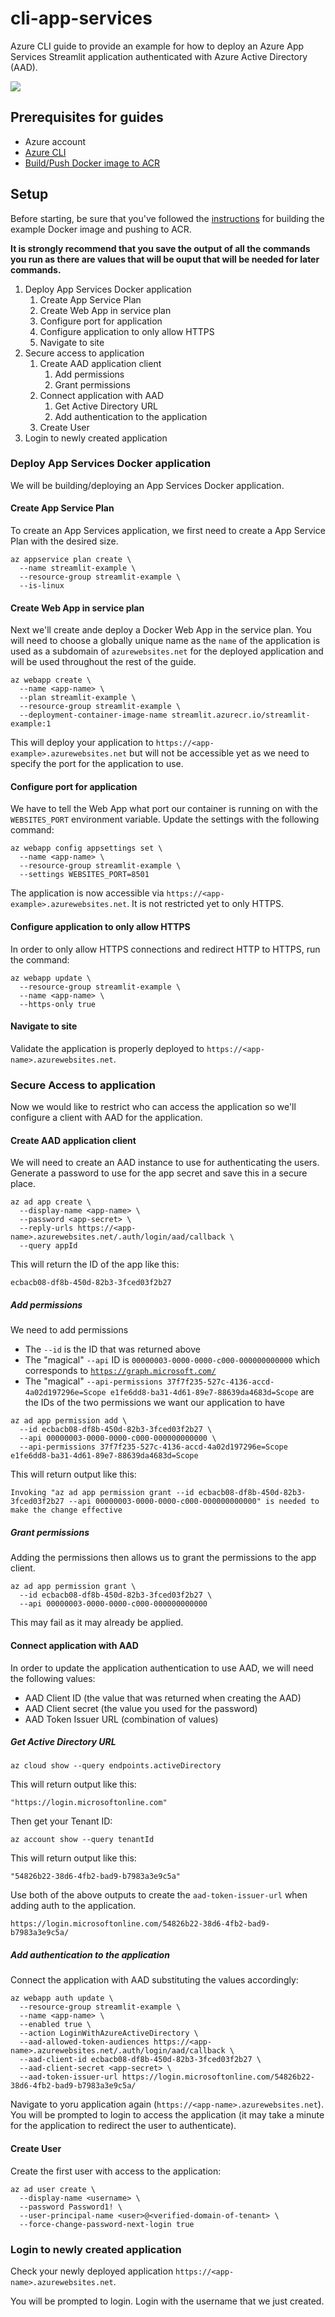 # cli-app-services

Azure CLI guide to provide an example for how to deploy an Azure App Services Streamlit application authenticated with Azure Active Directory (AAD).

![](images/streamlit-azure-app-services-architecture.png)

## Prerequisites for guides

- Azure account
- [Azure CLI](https://docs.microsoft.com/en-us/cli/azure/get-started-with-azure-cli?view=azure-cli-latest)
- [Build/Push Docker image to ACR](../app/README.md#buildingpushing-docker-image-to-azure)

## Setup

Before starting, be sure that you've followed the [instructions](../app/README.md#buildingpushing-docker-image-to-azure) for building the example Docker image and pushing to ACR.

**It is strongly recommend that you save the output of all the commands you run as there are values that will be ouput that will be needed for later commands.**

1. Deploy App Services Docker application
    1. Create App Service Plan
    1. Create Web App in service plan
    1. Configure port for application
    1. Configure application to only allow HTTPS
    1. Navigate to site
1. Secure access to application
    1. Create AAD application client
        1. Add permissions
        1. Grant permissions
    1. Connect application with AAD
        1. Get Active Directory URL
        1. Add authentication to the application
    1. Create User
1. Login to newly created application

### Deploy App Services Docker application

We will be building/deploying an App Services Docker application.

#### Create App Service Plan

To create an App Services application, we first need to create a App Service Plan with the desired size.

```
az appservice plan create \
  --name streamlit-example \
  --resource-group streamlit-example \
  --is-linux
```

#### Create Web App in service plan

Next we'll create ande deploy a Docker Web App in the service plan. You will need to choose a globally unique name as the `name` of the application is used as a subdomain of  `azurewebsites.net` for the deployed application and will be used throughout the rest of the guide.

```
az webapp create \
  --name <app-name> \
  --plan streamlit-example \
  --resource-group streamlit-example \
  --deployment-container-image-name streamlit.azurecr.io/streamlit-example:1
```

This will deploy your application to `https://<app-example>.azurewebsites.net` but will not be accessible yet as we need to specify the port for the application to use.

#### Configure port for application

We have to tell the Web App what port our container is running on with the `WEBSITES_PORT` environment variable. Update the settings with the following command:

```
az webapp config appsettings set \
  --name <app-name> \
  --resource-group streamlit-example \
  --settings WEBSITES_PORT=8501
```

The application is now accessible via `https://<app-example>.azurewebsites.net`. It is not restricted yet to only HTTPS.

#### Configure application to only allow HTTPS

In order to only allow HTTPS connections and redirect HTTP to HTTPS, run the command:

```
az webapp update \
  --resource-group streamlit-example \
  --name <app-name> \
  --https-only true
```

#### Navigate to site

Validate the application is properly deployed to `https://<app-name>.azurewebsites.net`.

### Secure Access to application

Now we would like to restrict who can access the application so we'll configure a client with AAD for the application.

#### Create AAD application client

We will need to create an AAD instance to use for authenticating the users. Generate a password to use for the app secret and save this in a secure place.

```
az ad app create \
  --display-name <app-name> \
  --password <app-secret> \
  --reply-urls https://<app-name>.azurewebsites.net/.auth/login/aad/callback \
  --query appId
```

This will return the ID of the app like this:

```
ecbacb08-df8b-450d-82b3-3fced03f2b27
```

##### Add permissions

We need to add permissions

- The `--id` is the ID that was returned above
- The "magical" `--api` ID is `00000003-0000-0000-c000-000000000000` which corresponds to [`https://graph.microsoft.com/`](https://github.com/Azure/azure-cli/issues/7925#issuecomment-511543237)
- The "magical" `--api-permissions 37f7f235-527c-4136-accd-4a02d197296e=Scope e1fe6dd8-ba31-4d61-89e7-88639da4683d=Scope` are the IDs of the two permissions we want our application to have

```
az ad app permission add \
  --id ecbacb08-df8b-450d-82b3-3fced03f2b27 \
  --api 00000003-0000-0000-c000-000000000000 \
  --api-permissions 37f7f235-527c-4136-accd-4a02d197296e=Scope e1fe6dd8-ba31-4d61-89e7-88639da4683d=Scope
```

This will return output like this:

```
Invoking "az ad app permission grant --id ecbacb08-df8b-450d-82b3-3fced03f2b27 --api 00000003-0000-0000-c000-000000000000" is needed to make the change effective
```

##### Grant permissions

Adding the permissions then allows us to grant the permissions to the app client.

```
az ad app permission grant \
  --id ecbacb08-df8b-450d-82b3-3fced03f2b27 \
  --api 00000003-0000-0000-c000-000000000000
```

This may fail as it may already be applied.

#### Connect application with AAD

In order to update the application authentication to use AAD, we will need the following values:

- AAD Client ID (the value that was returned when creating the AAD)
- AAD Client secret (the value you used for the password)
- AAD Token Issuer URL (combination of values)

##### Get Active Directory URL

```
az cloud show --query endpoints.activeDirectory
```

This will return output like this:

```
"https://login.microsoftonline.com"
```

Then get your Tenant ID:

```
az account show --query tenantId
```

This will return output like this:

```
"54826b22-38d6-4fb2-bad9-b7983a3e9c5a"
```

Use both of the above outputs to create the `aad-token-issuer-url` when adding auth to the application.

```
https://login.microsoftonline.com/54826b22-38d6-4fb2-bad9-b7983a3e9c5a/
```

##### Add authentication to the application

Connect the application with AAD substituting the values accordingly:

```
az webapp auth update \
  --resource-group streamlit-example \
  --name <app-name> \
  --enabled true \
  --action LoginWithAzureActiveDirectory \
  --aad-allowed-token-audiences https://<app-name>.azurewebsites.net/.auth/login/aad/callback \
  --aad-client-id ecbacb08-df8b-450d-82b3-3fced03f2b27 \
  --aad-client-secret <app-secret> \
  --aad-token-issuer-url https://login.microsoftonline.com/54826b22-38d6-4fb2-bad9-b7983a3e9c5a/
```

Navigate to yoru application again (`https://<app-name>.azurewebsites.net`). You will be prompted to login to access the application (it may take a minute for the application to redirect the user to authenticate).

#### Create User

Create the first user with access to the application:

```
az ad user create \
  --display-name <username> \
  --password Password1! \
  --user-principal-name <user>@<verified-domain-of-tenant> \
  --force-change-password-next-login true
```

### Login to newly created application

Check your newly deployed application `https://<app-name>.azurewebsites.net`.

You will be prompted to login. Login with the username that we just created.
